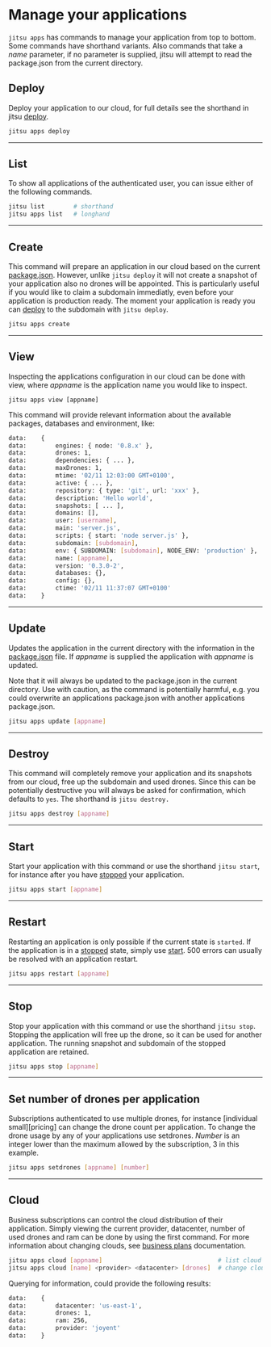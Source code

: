 # Manage your applications

`jitsu apps` has commands to manage your application from top to bottom. Some
commands have shorthand variants. Also commands that take a *name* parameter,
if no parameter is supplied, jitsu will attempt to read the package.json from
the current directory.

## Deploy

Deploy your application to our cloud, for full details see the shorthand in
jitsu [deploy][deploy].

```bash
jitsu apps deploy
```

---

## List

To show all applications of the authenticated user, you can issue either of
the following commands.

```bash
jitsu list        # shorthand
jitsu apps list   # longhand
```

---

## Create

This command will prepare an application in our cloud based on the current
[package.json][package]. However, unlike `jitsu deploy` it will not create a
snapshot of your application also no drones will be appointed. This is
particularly useful if you would like to claim a subdomain immediatly, even
before your application is production ready. The moment your application is
ready you can [deploy][deploy] to the subdomain with `jitsu deploy`.

```bash
jitsu apps create
```

---

## View

Inspecting the applications configuration in our cloud can be done with view,
where *appname* is the application name you would like to inspect.

```
jitsu apps view [appname]
```

This command will provide relevant information about the available packages,
databases and environment, like:

```bash
data:    {
data:        engines: { node: '0.8.x' },
data:        drones: 1,
data:        dependencies: { ... },
data:        maxDrones: 1,
data:        mtime: '02/11 12:03:00 GMT+0100',
data:        active: { ... },
data:        repository: { type: 'git', url: 'xxx' },
data:        description: 'Hello world',
data:        snapshots: [ ... ],
data:        domains: [],
data:        user: [username],
data:        main: 'server.js',
data:        scripts: { start: 'node server.js' },
data:        subdomain: [subdomain],
data:        env: { SUBDOMAIN: [subdomain], NODE_ENV: 'production' },
data:        name: [appname],
data:        version: '0.3.0-2',
data:        databases: {},
data:        config: {},
data:        ctime: '02/11 11:37:07 GMT+0100'
data:    }
```

---

## Update

Updates the application in the current directory with the information in
the [package.json][package] file. If *appname* is supplied the application
with *appname* is updated.

Note that it will always be updated to the package.json in the current
directory. Use with caution, as the command is potentially harmful, e.g. you
could overwrite an applications package.json with another applications
package.json.

```bash
jitsu apps update [appname]
```

---

## Destroy

This command will completely remove your application and its snapshots from
our cloud, free up the subdomain and used drones. Since this can be potentially
destructive you will always be asked for confirmation, which defaults to `yes`.
The shorthand is `jitsu destroy.`

```bash
jitsu apps destroy [appname]
```

---

## Start

Start your application with this command or use the shorthand `jitsu start`,
for instance after you have [stopped](#stop) your application.

```bash
jitsu apps start [appname]
```

---

## Restart

Restarting an application is only possible if the current state is `started`. If
the application is in a [stopped](#stop) state, simply use [start](#start). 500
errors can usually be resolved with an application restart.

```bash
jitsu apps restart [appname]
```

---

## Stop

Stop your application with this command or use the shorthand `jitsu stop`.
Stopping the application will free up the drone, so it can be used for
another application. The running snapshot and subdomain of the stopped
application are retained.

```bash
jitsu apps stop [appname]
```

---

## Set number of drones per application

Subscriptions authenticated to use multiple drones, for instance [individual
small][pricing] can change the drone count per application. To change the
drone usage by any of your applications use setdrones. *Number* is an integer
lower than the maximum allowed by the subscription, 3 in this example.

```bash
jitsu apps setdrones [appname] [number]
```

---

## Cloud

Business subscriptions can control the cloud distribution of their application.
Simply viewing the current provider, datacenter, number of used drones and ram
can be done by using the first command. For more information about changing
clouds, see [business plans][plans] documentation.

```bash
jitsu apps cloud [appname]                                # list cloud information
jitsu apps cloud [name] <provider> <datacenter> [drones]  # change cloud
```

Querying for information, could provide the following results:

```bash
data:    {
data:        datacenter: 'us-east-1',
data:        drones: 1,
data:        ram: 256,
data:        provider: 'joyent'
data:    }
```

[plans]: /features/business/
[cloud]: /jitsu/cloud/
[package]: /appendix/package-json/
[deploy]: /jitsu/deploy/
[meta:title]: <> (Manage applications)

